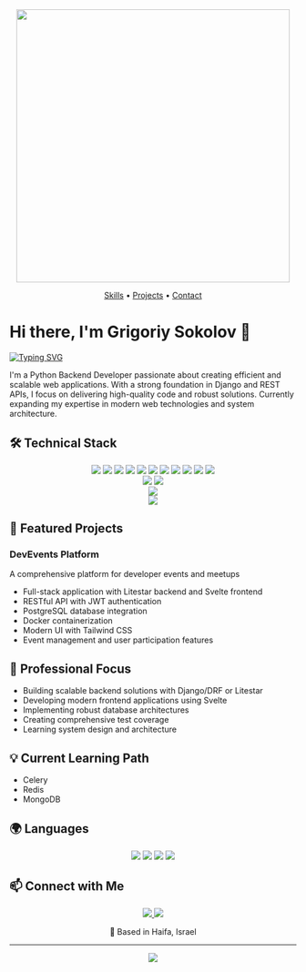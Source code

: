 <div align="center">
  <img src="https://user-images.githubusercontent.com/74038190/225813708-98b745f2-7d22-48cf-9150-083f1b00d6c9.gif" width="480" />
</div>

<div align="center">
  
[Skills](#-technical-stack) • [Projects](#-featured-projects) •  [Contact](#-connect-with-me)
  
</div>


# Hi there, I'm Grigoriy Sokolov 👋

[![Typing SVG](https://readme-typing-svg.herokuapp.com?font=Fira+Code&pause=1000&color=36BCF7&center=true&vCenter=true&width=435&lines=Python+Backend+Developer;Full+Stack+Enthusiast;Clean+Code+Advocate;Always+Learning+New+Technologies)](https://git.io/typing-svg)


I'm a Python Backend Developer passionate about creating efficient and scalable web applications. With a strong foundation in Django and REST APIs, I focus on delivering high-quality code and robust solutions. Currently expanding my expertise in modern web technologies and system architecture.

## 🛠 Technical Stack

<div align="center">
  <img src="https://img.shields.io/badge/Python-3776AB?style=for-the-badge&logo=python&logoColor=white" />
  <img src="https://img.shields.io/badge/Django-092E20?style=for-the-badge&logo=django&logoColor=white" />
  <img src="https://img.shields.io/badge/DRF-FF1709?style=for-the-badge&logo=django&logoColor=white" />
  <img src="https://img.shields.io/badge/Litestar-7929E5?style=for-the-badge&logo=data:image/svg+xml;base64,PHN2ZyB4bWxucz0iaHR0cDovL3d3dy53My5vcmcvMjAwMC9zdmciIHZpZXdCb3g9IjAgMCAyNCAyNCI+PHBhdGggZmlsbD0iI2ZmZiIgZD0iTTEyIDJMMTkgNS41VjExLjVMMTIgMTVMNSAxMS41VjUuNUwxMiAyWiIvPjwvc3ZnPg==&logoColor=white" />
  <img src="https://img.shields.io/badge/SQLAlchemy-FF4500?style=for-the-badge&logo=python&logoColor=white" />
  <img src="https://img.shields.io/badge/Svelte-FF3E00?style=for-the-badge&logo=svelte&logoColor=white" />
  <img src="https://img.shields.io/badge/Tailwind_CSS-38B2AC?style=for-the-badge&logo=tailwind-css&logoColor=white" />
  <img src="https://img.shields.io/badge/PostgreSQL-316192?style=for-the-badge&logo=postgresql&logoColor=white" />
  <img src="https://img.shields.io/badge/Docker-2496ED?style=for-the-badge&logo=docker&logoColor=white" />
  <img src="https://img.shields.io/badge/Git-F05032?style=for-the-badge&logo=git&logoColor=white" />
  <img src="https://img.shields.io/badge/Pytest-0A9EDC?style=for-the-badge&logo=pytest&logoColor=white" />
</div>

<div align="center">
  <img src="https://github-readme-stats.vercel.app/api?username=SokolovG&show_icons=true&theme=tokyonight" />
  <img src="https://github-readme-streak-stats.herokuapp.com/?user=SokolovG&theme=tokyonight" />
</div>

<div align="center">
  <img src="https://github-readme-activity-graph.vercel.app/graph?username=SokolovG&theme=tokyo-night" />
</div>
<div align="center">
  <img src="https://github-readme-stats.vercel.app/api/top-langs/?username=SokolovG&layout=compact&theme=tokyonight" />
</div>

## 🚀 Featured Projects

### DevEvents Platform
A comprehensive platform for developer events and meetups
- Full-stack application with Litestar backend and Svelte frontend
- RESTful API with JWT authentication
- PostgreSQL database integration
- Docker containerization
- Modern UI with Tailwind CSS
- Event management and user participation features

## 🎯 Professional Focus

- Building scalable backend solutions with Django/DRF or Litestar
- Developing modern frontend applications using Svelte
- Implementing robust database architectures
- Creating comprehensive test coverage
- Learning system design and architecture


## 💡 Current Learning Path

- Celery
- Redis
- MongoDB

## 🌍 Languages

<div align="center">
  <img src="https://img.shields.io/badge/Russian-Native-blue?style=for-the-badge" />
  <img src="https://img.shields.io/badge/Hebrew-B2-green?style=for-the-badge" />
  <img src="https://img.shields.io/badge/English-A2-orange?style=for-the-badge" />
  <img src="https://img.shields.io/badge/German-A2-orange?style=for-the-badge" />
</div>

## 📫 Connect with Me

<p align="center">
  <a href="mailto:Sokolov_Gr@proton.me">
    <img src="https://img.shields.io/badge/ProtonMail-8B89CC?style=for-the-badge&logo=protonmail&logoColor=white" />
  </a>
  <a href="https://t.me/Sokolov_Gr">
    <img src="https://img.shields.io/badge/Telegram-2CA5E0?style=for-the-badge&logo=telegram&logoColor=white" />
  </a>
</p>

<p align="center">📍 Based in Haifa, Israel</p>

---
<p align="center">
  <img src="https://komarev.com/ghpvc/?username=sokolovgv&color=blueviolet&style=flat-square&label=Profile+Views" />
</p>
